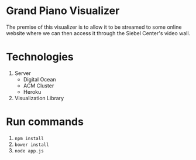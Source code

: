 # Grand Piano Visualizer

The premise of this visualizer is to allow it to be streamed to some online website where we can then access it through the Siebel Center's video wall.

# Technologies
1. Server
    - Digital Ocean
    - ACM Cluster
    - Heroku
2. Visualization Library

# Run commands

1. `npm install`
2. `bower install`
3. `node app.js`
